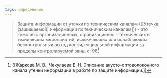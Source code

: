 ```yaml
---
tags: определение
---
```

>Защита информации от утечки по техническим каналам ([[Утечка (защищаемой) информации по техническим каналам]]) - это комплекс организационных, огранизационно - технических и технических мероприятий, исключающих или ослабляющих бесконтрольный выход конфиденциальной информации за пределы контролируемой заны.
>c. 96[^5]

[^5]:[[Жаркова М. В., Чекулаева Е. Н. Описание акусто-оптоволоконного канала утечки информации в работе по защите информации.]]
